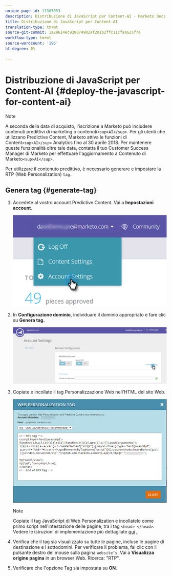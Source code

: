 ```yaml
---
unique-page-id: 11385053
description: Distribuzione di JavaScript per Content-AI - Marketo Docs - Documentazione prodotto
title: Distribuzione di JavaScript per Content-AI
translation-type: tm+mt
source-git-commit: 1a29614ec938074902af201b2ffc11cfaa625f7a
workflow-type: tm+mt
source-wordcount: '196'
ht-degree: 0%

---
```



# Distribuzione di JavaScript per Content-AI {#deploy-the-javascript-for-content-ai}

>[!NOTE]
>
>A seconda della data di acquisto, l&#39;iscrizione a Marketo può includere contenuti predittivi di marketing o contenuti`<sup>AI</sup>`. Per gli utenti che utilizzano Predictive Content, Marketo attiva le funzioni di Content`<sup>AI</sup>` Analytics fino al 30 aprile 2018. Per mantenere queste funzionalità oltre tale data, contatta il tuo Customer Success Manager di Marketo per effettuare l&#39;aggiornamento a Contenuto di Marketo`<sup>AI</sup>`.

Per utilizzare il contenuto predittivo, è necessario generare e impostare la RTP (Web Personalization) `tag.`

## Genera tag {#generate-tag}

1. Accedete al vostro account Predictive Content. Vai a **Impostazioni account**.

   ![](assets/settings-dropdown-account-hands.png)

1. In **Configurazione dominio**, individuare il dominio appropriato e fare clic su **Genera tag.**

   ![](assets/generate-tag.png)

1. Copiate e incollate il tag Personalizzazione Web nell’HTML del sito Web.

   ![](assets/web-personalization-tag.png)

   >[!NOTE]
   >
   >Copiate il tag JavaScript di Web Personalization e incollatelo come primo script nell&#39;intestazione delle pagine, tra i tag `<head> </head>`. Vedere le istruzioni di implementazione più dettagliate [qui](http://docs.marketo.com/display/docs/rtp+tag+implementation) [.](http://pages2.marketo.com/rtp-implementation.html)

1. Verifica che il tag sia visualizzato su tutte le pagine, incluse le pagine di destinazione e i sottodomini. Per verificare il problema, fai clic con il pulsante destro del mouse sulla pagina `website’s`. Vai a **Visualizza origine pagina** in un browser Web. Ricerca: &quot;RTP&quot;.
1. Verificare che l&#39;opzione Tag sia impostata su **ON**.

